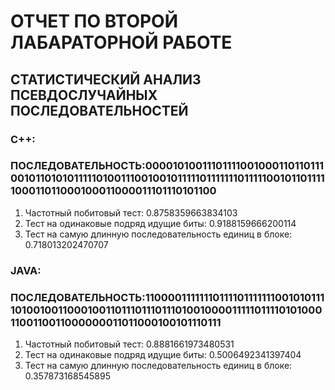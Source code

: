 # ОТЧЕТ ПО ВТОРОЙ ЛАБАРАТОРНОЙ РАБОТЕ
## СТАТИСТИЧЕСКИЙ АНАЛИЗ ПСЕВДОСЛУЧАЙНЫХ ПОСЛЕДОВАТЕЛЬНОСТЕЙ
### C++:
### ПОСЛЕДОВАТЕЛЬНОСТЬ:00001010011101111001000110110111001011010101111101001110010010111110111111101111100101101111100011011000100011000011101110101100
1. Частотный побитовый тест: 0.8758359663834103
2. Тест на одинаковые подряд идущие биты: 0.9188159666200114
3. Тест на самую длинную последовательность единиц в блоке: 0.718013202470707 
### JAVA:
### ПОСЛЕДОВАТЕЛЬНОСТЬ:11000011111110111101111111001010111101001001100010011011101110111010010000111110111101010001100110011000000011011000100101110111
1. Частотный побитовый тест: 0.8881661973480531
2. Тест на одинаковые подряд идущие биты: 0.5006492341397404
3. Тест на самую длинную последовательность единиц в блоке: 0.357873168545895 